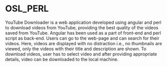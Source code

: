 # OSL_PERL
YouTube Downloader is a web application developed using angular and
perl to download videos from YouTube, providing the best quality of the
videos saved from YouTube. Angular has been used as a part of
front-end and perl script as back-end. Users can go to the web-page
and can search for their videos. Here, videos are displayed with no
distraction i.e., no thumbnails are viewed, only the videos with their title
and description are shown. To download videos, user has to select video
and after providing appropriate details, video can be downloaded to the
local machine.
